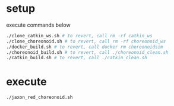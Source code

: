# setup
execute commands below
```bash
./clone_catkin_ws.sh # to revert, call rm -rf catkin_ws
./clone_choreonoid.sh # to revert, call rm -rf choreonoid_ws
./docker_build.sh # to revert, call docker rm choreonoidsim
./choreonoid_build.sh # to revert, call ./choreonoid_clean.sh
./catkin_build.sh # to revert, call ./catkin_clean.sh
```

# execute
```bash
./jaxon_red_choreonoid.sh
```
